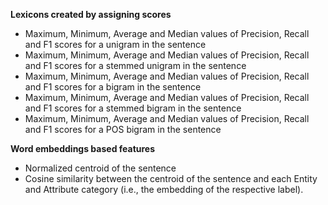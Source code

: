 **Lexicons created by assigning scores**

* Maximum, Minimum, Average and Median values of Precision, Recall and F1 scores for a unigram in the sentence
* Maximum, Minimum, Average and Median values of Precision, Recall and F1 scores for a stemmed unigram in the sentence
* Maximum, Minimum, Average and Median values of Precision, Recall and F1 scores for a bigram in the sentence
* Maximum, Minimum, Average and Median values of Precision, Recall and F1 scores for a stemmed bigram in the sentence
* Maximum, Minimum, Average and Median values of Precision, Recall and F1 scores for a POS bigram in the sentence

**Word embeddings based features**

* Normalized centroid of the sentence
* Cosine similarity between the centroid of the sentence and each Entity and Attribute category (i.e., the embedding of the respective label).
